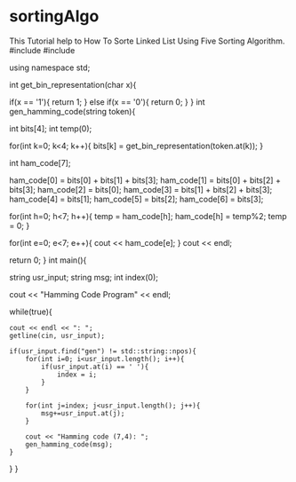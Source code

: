 # sortingAlgo
This Tutorial help to How To Sorte Linked List Using Five Sorting Algorithm.
#include <iostream>
#include <string>

using namespace std;

int get_bin_representation(char x){

  if(x == '1'){
    return 1;
  }
  else if(x == '0'){
    return 0;
  }
}
int gen_hamming_code(string token){

  int bits[4];
  int temp(0);

  for(int k=0; k<4; k++){
    bits[k] = get_bin_representation(token.at(k));
  }

  int ham_code[7];

  ham_code[0] = bits[0] + bits[1] + bits[3];
  ham_code[1] = bits[0] + bits[2] + bits[3];
  ham_code[2] = bits[0];
  ham_code[3] = bits[1] + bits[2] + bits[3];
  ham_code[4] = bits[1];
  ham_code[5] = bits[2];
  ham_code[6] = bits[3];

  for(int h=0; h<7; h++){
    temp = ham_code[h];
    ham_code[h] = temp%2;
    temp = 0;
  }

  for(int e=0; e<7; e++){
    cout << ham_code[e];
  }
  cout << endl;

  return 0;
}
int main(){

  string usr_input;
  string msg;
  int index(0);

  cout << "Hamming Code Program" << endl;

  while(true){

    cout << endl << ": ";
    getline(cin, usr_input);

    if(usr_input.find("gen") != std::string::npos){
        for(int i=0; i<usr_input.length(); i++){
            if(usr_input.at(i) == ' '){
                index = i;
            }
        }

        for(int j=index; j<usr_input.length(); j++){
            msg+=usr_input.at(j);
        }

        cout << "Hamming code (7,4): ";
        gen_hamming_code(msg);
    }
  }
}

